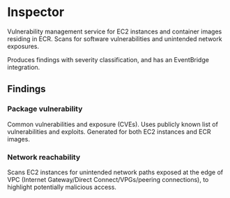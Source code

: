 # Inspector

Vulnerability management service for EC2 instances and container images residing in ECR. Scans for software vulnerabilities and unintended network exposures.

Produces findings with severity classification, and has an EventBridge integration.

## Findings

### Package vulnerability
Common vulnerabilities and exposure (CVEs). Uses publicly known list of vulnerabilities and exploits. Generated for both EC2 instances and ECR images.

### Network reachability
Scans EC2 instances for unintended network paths exposed at the edge of VPC (Internet Gateway/Direct Connect/VPGs/peering connections), to highlight potentially malicious access.
